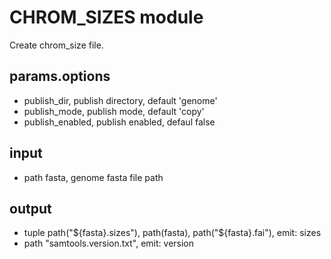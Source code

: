 # CHROM_SIZES module

Create chrom_size file.

## params.options

- publish_dir, publish directory, default 'genome'
- publish_mode, publish mode, default 'copy'
- publish_enabled, publish enabled, defaul false

## input

- path fasta, genome fasta file path

## output

- tuple path("${fasta}.sizes"), path(fasta), path("${fasta}.fai"), emit: sizes
- path "samtools.version.txt", emit: version
